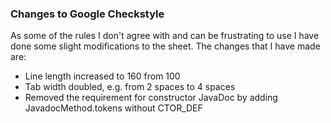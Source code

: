 ### Changes to Google Checkstyle
As some of the rules I don't agree with and can be frustrating to use I have done some slight modifications to the sheet. The changes that I
have made are:

- Line length increased to 160 from 100
- Tab width doubled, e.g. from 2 spaces to 4 spaces
- Removed the requirement for constructor JavaDoc by adding JavadocMethod.tokens without CTOR_DEF
